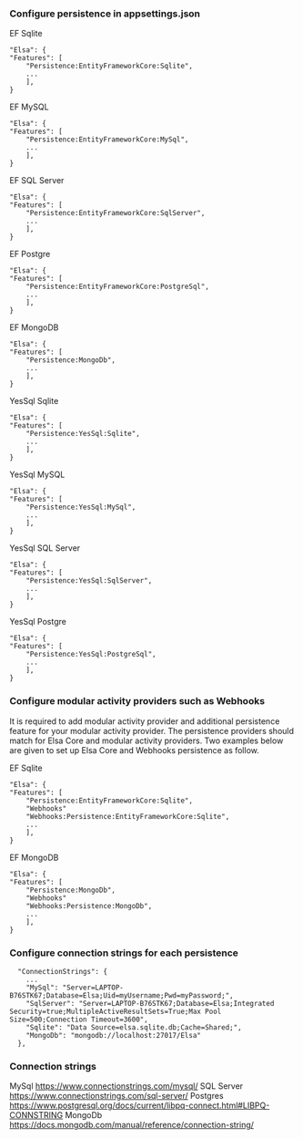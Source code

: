 ### Configure persistence in appsettings.json

EF Sqlite
```
"Elsa": {
"Features": [
    "Persistence:EntityFrameworkCore:Sqlite",
    ...
    ],
}
```

EF MySQL
```
"Elsa": {
"Features": [
    "Persistence:EntityFrameworkCore:MySql",
    ...
    ],
}
```

EF SQL Server
```
"Elsa": {
"Features": [
    "Persistence:EntityFrameworkCore:SqlServer",
    ...
    ],
}
```

EF Postgre
```
"Elsa": {
"Features": [
    "Persistence:EntityFrameworkCore:PostgreSql",
    ...
    ],
}
```

EF MongoDB
```
"Elsa": {
"Features": [
    "Persistence:MongoDb",
    ...
    ],
}
```

YesSql Sqlite
```
"Elsa": {
"Features": [
    "Persistence:YesSql:Sqlite",
    ...
    ],
}
```

YesSql MySQL
```
"Elsa": {
"Features": [
    "Persistence:YesSql:MySql",
    ...
    ],
}
```

YesSql SQL Server
```
"Elsa": {
"Features": [
    "Persistence:YesSql:SqlServer",
    ...
    ],
}
```

YesSql Postgre
```
"Elsa": {
"Features": [
    "Persistence:YesSql:PostgreSql",
    ...
    ],
}
```

### Configure modular activity providers such as Webhooks
It is required to add modular activity provider and additional persistence feature for your modular activity provider.
The persistence providers should match for Elsa Core and modular activity providers.
Two examples below are given to set up Elsa Core and Webhooks persistence as follow.

EF Sqlite
```
"Elsa": {
"Features": [
    "Persistence:EntityFrameworkCore:Sqlite",
    "Webhooks"
    "Webhooks:Persistence:EntityFrameworkCore:Sqlite",
    ...
    ],
}
```

EF MongoDB
```
"Elsa": {
"Features": [
    "Persistence:MongoDb",
    "Webhooks"
    "Webhooks:Persistence:MongoDb",
    ...
    ],
}
```

### Configure connection strings for each persistence

```
  "ConnectionStrings": {
    ...
    "MySql": "Server=LAPTOP-B76STK67;Database=Elsa;Uid=myUsername;Pwd=myPassword;",
    "SqlServer": "Server=LAPTOP-B76STK67;Database=Elsa;Integrated Security=true;MultipleActiveResultSets=True;Max Pool Size=500;Connection Timeout=3600",
    "Sqlite": "Data Source=elsa.sqlite.db;Cache=Shared;",
    "MongoDb": "mongodb://localhost:27017/Elsa"
  },
```

### Connection strings
MySql
https://www.connectionstrings.com/mysql/
SQL Server
https://www.connectionstrings.com/sql-server/
Postgres
https://www.postgresql.org/docs/current/libpq-connect.html#LIBPQ-CONNSTRING
MongoDb
https://docs.mongodb.com/manual/reference/connection-string/